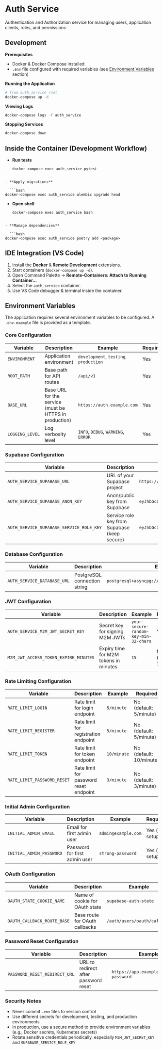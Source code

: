 # Auth Service

Authentication and Authorization service for managing users, application clients, roles, and permissions

## Development

**Prerequisites**

- Docker & Docker Compose installed
- `.env` file configured with required variables (see [Environment Variables](#environment-variables) section)

**Running the Application**

```bash
# from auth_service root
docker-compose up -d
```

**Viewing Logs**

```bash
docker-compose logs -f auth_service
```

**Stopping Services**

```bash
docker-compose down
```

## Inside the Container (Development Workflow)

- **Run tests**

  ```bash
  docker-compose exec auth_service pytest
  ```

````

- **Apply migrations**

  ```bash
docker-compose exec auth_service alembic upgrade head
````

- **Open shell**

  ```bash
  docker-compose exec auth_service bash
  ```

````

- **Manage dependencies**

  ```bash
docker-compose exec auth_service poetry add <package>
````

## IDE Integration (VS Code)

1. Install the **Docker** & **Remote Development** extensions.
2. Start containers (`docker-compose up -d`).
3. Open Command Palette → **Remote-Containers: Attach to Running Container...**
4. Select the `auth_service` container.
5. Use VS Code debugger & terminal inside the container.

## Environment Variables

The application requires several environment variables to be configured. A `.env.example` file is provided as a template.

### Core Configuration

| Variable        | Description                                            | Example                                | Required |
| --------------- | ------------------------------------------------------ | -------------------------------------- | -------- |
| `ENVIRONMENT`   | Application environment                                | `development`, `testing`, `production` | Yes      |
| `ROOT_PATH`     | Base path for API routes                               | `/api/v1`                              | Yes      |
| `BASE_URL`      | Base URL for the service (must be HTTPS in production) | `https://auth.example.com`             | Yes      |
| `LOGGING_LEVEL` | Log verbosity level                                    | `INFO`, `DEBUG`, `WARNING`, `ERROR`    | Yes      |

### Supabase Configuration

| Variable                                 | Description                                  | Example                                   | Required |
| ---------------------------------------- | -------------------------------------------- | ----------------------------------------- | -------- |
| `AUTH_SERVICE_SUPABASE_URL`              | URL of your Supabase project                 | `https://project-ref.supabase.co`         | Yes      |
| `AUTH_SERVICE_SUPABASE_ANON_KEY`         | Anon/public key from Supabase                | `eyJhbGciOiJIUzI1NiIsInR5cCI6IkpXVCJ9...` | Yes      |
| `AUTH_SERVICE_SUPABASE_SERVICE_ROLE_KEY` | Service role key from Supabase (keep secure) | `eyJhbGciOiJIUzI1NiIsInR5cCI6IkpXVCJ9...` | Yes      |

### Database Configuration

| Variable                    | Description                  | Example                                           | Required |
| --------------------------- | ---------------------------- | ------------------------------------------------- | -------- |
| `AUTH_SERVICE_DATABASE_URL` | PostgreSQL connection string | `postgresql+asyncpg://user:pass@host:5432/dbname` | Yes      |

### JWT Configuration

| Variable                              | Description                           | Example                               | Required         |
| ------------------------------------- | ------------------------------------- | ------------------------------------- | ---------------- |
| `AUTH_SERVICE_M2M_JWT_SECRET_KEY`     | Secret key for signing M2M JWTs       | `your-secure-random-key-min-32-chars` | Yes              |
| `M2M_JWT_ACCESS_TOKEN_EXPIRE_MINUTES` | Expiry time for M2M tokens in minutes | `15`                                  | No (default: 15) |

### Rate Limiting Configuration

| Variable                    | Description                            | Example     | Required                |
| --------------------------- | -------------------------------------- | ----------- | ----------------------- |
| `RATE_LIMIT_LOGIN`          | Rate limit for login endpoint          | `5/minute`  | No (default: 5/minute)  |
| `RATE_LIMIT_REGISTER`       | Rate limit for registration endpoint   | `5/minute`  | No (default: 5/minute)  |
| `RATE_LIMIT_TOKEN`          | Rate limit for token endpoint          | `10/minute` | No (default: 10/minute) |
| `RATE_LIMIT_PASSWORD_RESET` | Rate limit for password reset endpoint | `3/minute`  | No (default: 3/minute)  |

### Initial Admin Configuration

| Variable                 | Description                   | Example             | Required        |
| ------------------------ | ----------------------------- | ------------------- | --------------- |
| `INITIAL_ADMIN_EMAIL`    | Email for first admin user    | `admin@example.com` | Yes (for setup) |
| `INITIAL_ADMIN_PASSWORD` | Password for first admin user | `strong-password`   | Yes (for setup) |

### OAuth Configuration

| Variable                    | Description                    | Example                      | Required                                 |
| --------------------------- | ------------------------------ | ---------------------------- | ---------------------------------------- |
| `OAUTH_STATE_COOKIE_NAME`   | Name of cookie for OAuth state | `supabase-auth-state`        | No (default: supabase-auth-state)        |
| `OAUTH_CALLBACK_ROUTE_BASE` | Base route for OAuth callbacks | `/auth/users/oauth/callback` | No (default: /auth/users/oauth/callback) |

### Password Reset Configuration

| Variable                      | Description                          | Example                                  | Required |
| ----------------------------- | ------------------------------------ | ---------------------------------------- | -------- |
| `PASSWORD_RESET_REDIRECT_URL` | URL to redirect after password reset | `https://app.example.com/reset-password` | Yes      |

### Security Notes

- Never commit `.env` files to version control
- Use different secrets for development, testing, and production environments
- In production, use a secure method to provide environment variables (e.g., Docker secrets, Kubernetes secrets)
- Rotate sensitive credentials periodically, especially `M2M_JWT_SECRET_KEY` and `SUPABASE_SERVICE_ROLE_KEY`

